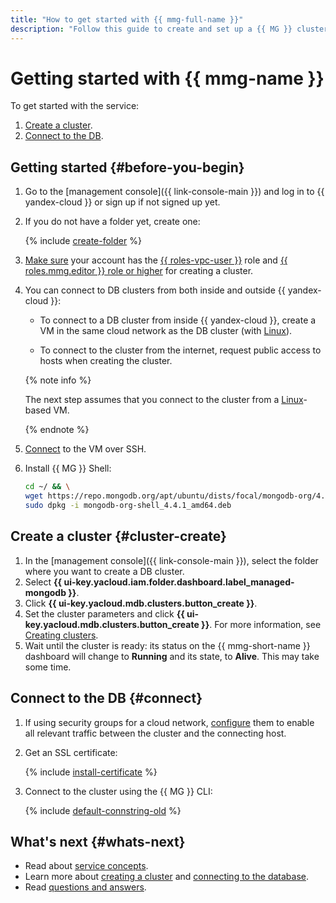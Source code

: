 ```yaml
---
title: "How to get started with {{ mmg-full-name }}"
description: "Follow this guide to create and set up a {{ MG }} cluster."
---
```


# Getting started with {{ mmg-name }}

To get started with the service:
1. [Create a cluster](#cluster-create).
1. [Connect to the DB](#connect).


## Getting started {#before-you-begin}

1. Go to the [management console]({{ link-console-main }}) and log in to {{ yandex-cloud }} or sign up if not signed up yet.

1. If you do not have a folder yet, create one:

   {% include [create-folder](../_includes/create-folder.md) %}

1. [Make sure](../iam/operations/roles/get-assigned-roles.md) your account has the [{{ roles-vpc-user }}](../vpc/security/index.md#vpc-user) role and [{{ roles.mmg.editor }} role or higher](security/index.md#roles-list) for creating a cluster.
1. You can connect to DB clusters from both inside and outside {{ yandex-cloud }}:

   * To connect to a DB cluster from inside {{ yandex-cloud }}, create a VM in the same cloud network as the DB cluster (with [Linux](../compute/quickstart/quick-create-linux.md)).

   * To connect to the cluster from the internet, request public access to hosts when creating the cluster.

   {% note info %}

   The next step assumes that you connect to the cluster from a [Linux](../compute/quickstart/quick-create-linux.md)-based VM.

   {% endnote %}

1. [Connect](../compute/operations/vm-connect/ssh.md) to the VM over SSH.

1. Install {{ MG }} Shell:

   ```bash
   cd ~/ && \
   wget https://repo.mongodb.org/apt/ubuntu/dists/focal/mongodb-org/4.4/multiverse/binary-amd64/mongodb-org-shell_4.4.1_amd64.deb && \
   sudo dpkg -i mongodb-org-shell_4.4.1_amd64.deb
   ```


## Create a cluster {#cluster-create}

1. In the [management console]({{ link-console-main }}), select the folder where you want to create a DB cluster.
1. Select **{{ ui-key.yacloud.iam.folder.dashboard.label_managed-mongodb }}**.
1. Click **{{ ui-key.yacloud.mdb.clusters.button_create }}**.
1. Set the cluster parameters and click **{{ ui-key.yacloud.mdb.clusters.button_create }}**. For more information, see [Creating clusters](operations/cluster-create.md).
1. Wait until the cluster is ready: its status on the {{ mmg-short-name }} dashboard will change to **Running** and its state, to **Alive**. This may take some time.

## Connect to the DB {#connect}


1. If using security groups for a cloud network, [configure](operations/connect/index.md#configuring-security-groups) them to enable all relevant traffic between the cluster and the connecting host.


1. Get an SSL certificate:

   {% include [install-certificate](../_includes/mdb/mmg/install-certificate.md) %}

1. Connect to the cluster using the {{ MG }} CLI:

   {% include [default-connstring-old](../_includes/mdb/mmg/default-connstring-old.md) %}

## What's next {#whats-next}

* Read about [service concepts](concepts/index.md).
* Learn more about [creating a cluster](operations/cluster-create.md) and [connecting to the database](operations/connect/index.md).
* Read [questions and answers](qa/general.md).

